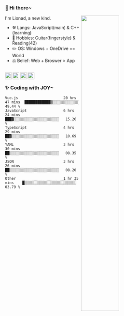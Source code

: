 ### 👋 Hi there~

[<img align="right" width="50%" src="https://github-readme-stats.vercel.app/api?username=Lionad-Morotar&show_icons=true">](https://metrics.lecoq.io/Lionad-Morotar?template=classic)

I'm Lionad, a new kind.

- ⚒️ Langs: JavaScript(main) & C++(learning)
- 🎨 Hobbies: Guitar(fingerstyle) & Reading(42)
- ✏️ OS: Windows + OneDrive == World
- ⚖️ Belief: Web + Broswer > App

<br />

<a href="https://www.lionad.art">
  <img align="left" alt="lionad-art" width="22px" src="https://cdn.jsdelivr.net/npm/simple-icons@3.1.0/icons/wordpress.svg" />
</a>
<a href="#1806234223">
  <img align="left" alt="1806234223" width="22px" src="https://cdn.jsdelivr.net/npm/simple-icons@3.1.0/icons/tencentqq.svg" />
</a>
<a href="https://www.zhihu.com/people/Lionad">
  <img align="left" alt="132yse" width="22px" src="https://cdn.jsdelivr.net/npm/simple-icons@3.1.0/icons/zhihu.svg" />
</a>
<a href="https://github.com/Lionad-Morotar">
  <img align="left" alt="yisar" width="22px" src="https://cdn.jsdelivr.net/npm/simple-icons@3.1.0/icons/github.svg" />
</a>

<br />

### ✨ Coding with JOY~

<!--START_SECTION:waka-->

```text
Vue.js                     20 hrs 47 mins  ████████████▒░░░░░░░░░░░░   49.44 %
JavaScript                 6 hrs 24 mins   ███▓░░░░░░░░░░░░░░░░░░░░░   15.26 %
TypeScript                 4 hrs 29 mins   ██▓░░░░░░░░░░░░░░░░░░░░░░   10.69 %
YAML                       3 hrs 30 mins   ██░░░░░░░░░░░░░░░░░░░░░░░   08.35 %
JSON                       3 hrs 26 mins   ██░░░░░░░░░░░░░░░░░░░░░░░   08.20 %
Other                      1 hr 35 mins    █░░░░░░░░░░░░░░░░░░░░░░░░   03.79 %
```

<!--END_SECTION:waka-->
